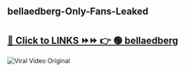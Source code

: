 
 ## bellaedberg-Only-Fans-Leaked

# <h2><a href="https://clipsfans.com/bellaedberg&ref=git">🔗 Click to LINKS ⏩⏩ 👉 🟢 bellaedberg </a></h2>

<a href="https://clipsfans.com/bellaedberg&ref=git" rel="nofollow" data-target="animated-image.originalLink"><img src="https://i.ibb.co.com/xMMVF88/686577567.gif" alt="Viral Video Original" style="max-width: 100%; display: inline-block;" data-target="animated-image.originalImage"></a>
